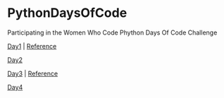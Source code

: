 # PythonDaysOfCode
Participating in the Women Who Code Phython Days Of Code Challenge

[Day1](https://github.com/psomepalli3/PythonDaysOfCode/blob/main/day1.py) |  [Reference](https://www.freecodecamp.org/news/swapping-values-of-two-variables-without-a-temporary-variable-in-python/#:~:text=How%20to%20Swap%20Variables%20in%20Python%20Using%20the%20XOR%20Bitwise,the%20individual%20bits%20of%20numbers.)

[Day2](https://github.com/psomepalli3/PythonDaysOfCode/blob/main/day2.py)

[Day3](https://github.com/psomepalli3/PythonDaysOfCode/blob/main/day3.py) |  [Reference](https://www.tutorialspoint.com/iterating-with-python-lambda)

[Day4](https://github.com/psomepalli3/PythonDaysOfCode/blob/main/day4.py)
